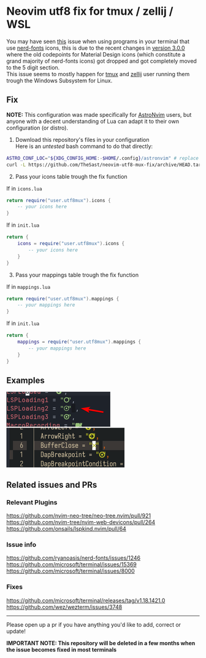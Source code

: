 # Neovim utf8 fix for tmux / zellij / WSL

You may have seen [this](#examples) issue when using programs in your terminal that use [nerd-fonts](https://www.nerdfonts.com/) icons, this is due to the recent changes in [version 3.0.0](https://github.com/ryanoasis/nerd-fonts/releases/tag/v3.0.0) where the old codepoints for Material Design icons (which constitute a grand majority of nerd-fonts icons) got dropped and got completely moved to the 5 digit section.  
This issue seems to mostly happen for [tmux](https://github.com/tmux/tmux/wiki) and [zellij](https://zellij.dev/) user running them trough the Windows Subsystem for Linux.

## Fix

**NOTE:** This configuration was made specifically for [AstroNvim](https://astronvim.com/) users, but anyone with a decent understanding of Lua can adapt it to their own configuration (or distro).

1. Download this repository's files in your configuration  
   Here is an _untested_ bash command to do that directly:

```bash
ASTRO_CONF_LOC="${XDG_CONFIG_HOME:-$HOME/.config}/astronvim" # replace path here if different
curl -L https://github.com/TheSast/neovim-utf8-mux-fix/archive/HEAD.tar.gz | tar -z -x --strip-components=1 --exclude '*/img/*' --exclude '*.md' -C $ASTRO_CONF_LOC
```

2. Pass your icons table trough the fix function

If in `icons.lua`

```lua
return require("user.utf8mux").icons {
    -- your icons here
}
```

If in `init.lua`

```lua
return {
    icons = require("user.utf8mux").icons {
        -- your icons here
    }
}
```

3. Pass your mappings table trough the fix function

If in `mappings.lua`

```lua
return require("user.utf8mux").mappings {
    -- your mappings here
}
```

If in `init.lua`

```lua
return {
    mappings = require("user.utf8mux").mappings {
        -- your mappings here
    }
}
```

## Examples

![example_1](img/eg1.png)  
![example_2](img/eg2.png)

## Related issues and PRs

### Relevant Plugins

<https://github.com/nvim-neo-tree/neo-tree.nvim/pull/921>  
<https://github.com/nvim-tree/nvim-web-devicons/pull/264>  
<https://github.com/onsails/lspkind.nvim/pull/64>

### Issue info

<https://github.com/ryanoasis/nerd-fonts/issues/1246>  
<https://github.com/microsoft/terminal/issues/15369>  
<https://github.com/microsoft/terminal/issues/8000>

### Fixes

<https://github.com/microsoft/terminal/releases/tag/v1.18.1421.0>  
<https://github.com/wez/wezterm/issues/3748>

---

Please open up a pr if you have anything you'd like to add, correct or update!

**IMPORTANT NOTE: This repository will be deleted in a few months when the issue becomes fixed in most terminals**
